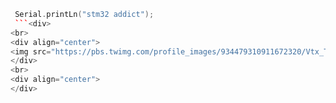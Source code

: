 
```c++ 
 Serial.printLn("stm32 addict");
 ```<div>
<br>
<div align="center">
<img src="https://pbs.twimg.com/profile_images/934479310911672320/Vtx_Tuns_400x400.jpg" height="250
</div>
<br>
<div align="center">
</div>
